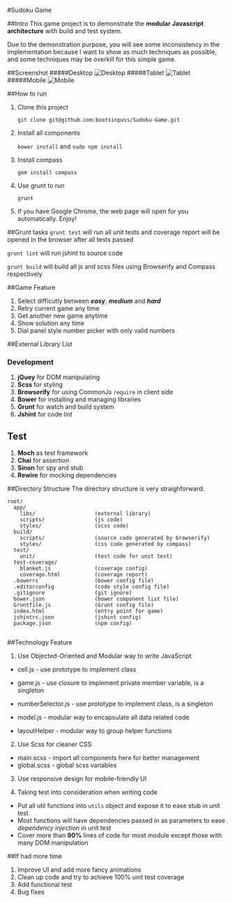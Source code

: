 #Sudoku Game

##Intro
This game project is to demonstrate the **modular Javascript architecture** with build and test system.

Due to the demonstration purpose, you will see some inconsistency in the implementation because I want to show as much techniques as possible, and some techniques may be overkill for this simple game.

##Screenshot
#####Desktop
![Desktop](https://github.com/bootsinpuss/Sudoku-Game/blob/master/docs/desktop.png)
#####Tablet
![Tablet](https://github.com/bootsinpuss/Sudoku-Game/blob/master/docs/tablet.png)
#####Mobile
![Mobile](https://github.com/bootsinpuss/Sudoku-Game/blob/master/docs/mobile.png)

##How to run
1. Clone this project

   `git clone git@github.com:bootsinpuss/Sudoku-Game.git`

2. Install all components

   `bower install` and `sudo npm install`
   
3. Install compass

   `gem install compass`
   
4. Use grunt to run

   `grunt`
   
5. If you have Google Chrome, the web page will open for you automatically. Enjoy!

##Grunt tasks
`grunt test` will run all unit tests and coverage report will be opened in the browser after all tests passed

`grunt lint` will run jshint to source code

`grunt build` will build all js and scss files using Browserify and Compass respectively

##Game Feature
1. Select difficutly between ***easy***, ***medium*** and ***hard***
2. Retry current game any time
3. Get another new game anytime
4. Show solution any time
5. Dial panel style number picker with only valid numbers

##External Library List
### Development
1. **jQuey** for DOM manipulating
2. **Scss** for styling
2. **Browserify** for using CommonJs `require` in client side
3. **Bower** for installing and managing libraries
4. **Grunt** for watch and build system
5. **Jshint** for code lint

## Test
1. **Moch** as test framework
2. **Chai** for assertion
3. **Sinon** for spy and stub
4. **Rewire** for mocking dependencies

##Directory Structure
The directory structure is very straighforward:

```
root/
  app/						
  	libs/ 					(external library)
    scripts/ 				(js code)
    styles/ 				(scss code)
  build/
  	scripts/				(source code generated by browserify)
  	styles/					(css code generated by compass)
  test/
  	unit/					(test code for unit test)
  test-coverage/
  	blanket.js				(coverage config)
  	coverage.html			(coverage report)
  .bowerrc					(bower config file)
  .editorconfig				(code style config file)
  .gitignore				(git ignore)
  bower.json				(bower component list file)
  Gruntfile.js				(Grunt config file)
  index.html				(entry point for game)
  jshintrc.json				(jshint config)
  package.json				(npm config)
  
```

##Technology Feature
1. Use Objected-Oriented and Modular way to write JavaScript

  * cell.js - use prototype to implement class
   
  * game.js - use closure to implement private member variable, is a singleton

  * numberSelector.js - use prototype to implement class, is a singleton

  * model.js - modular way to encapsulate all data related code

  * layoutHelper - modular way to group helper functions

2. Use Scss for cleaner CSS

  * main.scss - import all components here for better management
  * global.scss - global scss variables

3. Use responsive design for mobile-friendly UI

4. Taking test into consideration when writing code

  * Put all util functions into `utils` object and expose it to ease stub in unit test
  * Most functions will have dependencies passed in as parameters to ease *dependency injection* in unit test
  * Cover more than **90%** lines of code for most module except those with many DOM manipulation

##If had more time
1. Improve UI and add more fancy animations
2. Clean up code and try to achieve 100% unit test coverage
3. Add functional test
4. Bug fixes
